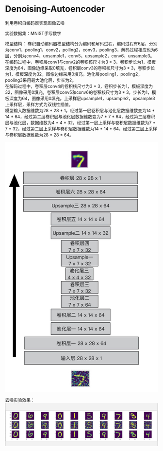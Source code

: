 # Denoising-Autoencoder
利用卷积自编码器实现图像去噪

实验数据集：MNIST手写数字

模型结构：
	卷积自动编码器模型结构分为编码和解码过程，编码过程有6层，分别为conv1，pooling1，conv2，polling2，conv3，pooling3，解码过程相应也为6层，分别为conv4，unsample1，conv5，upsample2，conv6，unsample3。     
	在编码过程中，卷积层conv1与conv2的卷积核尺寸为3 * 3，卷积步长为1，模板深度为64，图像边缘采取0填充，卷积层conv3的卷积核尺寸为3 * 3，卷积步长为1，模板深度为32，图像边缘采用0填充。池化层pooling1，pooling2，pooling3采用最大池化层，步长为2。      
	在解码过程中，卷积层conv4的卷积核尺寸为3 * 3，卷积步长为1，模板深度为32，图像采用0填充，卷积层conv5和conv6的卷积核尺寸为3 * 3，步长为1，模板深度为64，图像采用0填充。上采样层upsample1，upsample2，upsample3上采样层，采样方式为双线性插值。     
	模型输入数据维数为28 * 28 * 1，经过第一层卷积层与池化层数据维数变为14 * 14 * 64，经过第二层卷积层与池化层数据维数变为7 * 7 * 64，经过第三层卷积层与池化层，数据维数为4 * 4 * 32，经过第一层上采样与卷积层数据维数为7 * 7 * 32，经过第二层上采样与卷积层数据维数为14 * 14 * 64，经过第三层上采样与卷积层数据维数为28 * 28 * 64。
	
![autoencoder structure](https://github.com/JackFrost168/Denoising-Autoencoder/blob/master/cae.jpg)

去噪实验效果：  
![the result of experiment](https://github.com/JackFrost168/Denoising-Autoencoder/blob/master/Autoencoder.jpg)
